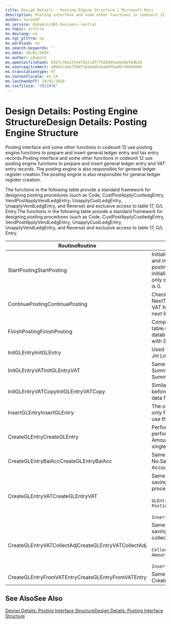 ```yaml
---
title: Design Details - Posting Engine Structure | Microsoft Docs
description: Posting interface and some other functions in codeunit 12 use posting engine functions to prepare and insert general ledger entry and tax entry records. The posting engine is also responsible for general ledger register creation.
author: SorenGP
ms.service: dynamics365-business-central
ms.topic: article
ms.devlang: na
ms.tgt_pltfrm: na
ms.workload: na
ms.search.keywords: ''
ms.date: 10/01/2020
ms.author: edupont
ms.openlocfilehash: 65bfc7be13fe47d221dff75d5895aeb38af6db26
ms.sourcegitcommit: ddbb5cede750df1baba4b3eab8fbed6744b5b9d6
ms.translationtype: HT
ms.contentlocale: en-CA
ms.lasthandoff: 10/01/2020
ms.locfileid: "3921976"
---
```

# <a name="design-details-posting-engine-structure"></a><span data-ttu-id="3c5fc-104">Design Details: Posting Engine Structure</span><span class="sxs-lookup"><span data-stu-id="3c5fc-104">Design Details: Posting Engine Structure</span></span>
<span data-ttu-id="3c5fc-105">Posting interface and some other functions in codeunit 12 use posting engine functions to prepare and insert general ledger entry and tax entry records.</span><span class="sxs-lookup"><span data-stu-id="3c5fc-105">Posting interface and some other functions in codeunit 12 use posting engine functions to prepare and insert general ledger entry and VAT entry records.</span></span> <span data-ttu-id="3c5fc-106">The posting engine is also responsible for general ledger register creation.</span><span class="sxs-lookup"><span data-stu-id="3c5fc-106">The posting engine is also responsible for general ledger register creation.</span></span>  
  
 <span data-ttu-id="3c5fc-107">The functions in the following table provide a standard framework for designing posting procedures (such as Code, CustPostApplyCustledgEntry, VendPostApplyVendLedgEntry, UnapplyCustLedgEntry, UnapplyVendLedgEntry, and Reverse) and exclusive access to table 17, G/L Entry.</span><span class="sxs-lookup"><span data-stu-id="3c5fc-107">The functions in the following table provide a standard framework for designing posting procedures (such as Code, CustPostApplyCustledgEntry, VendPostApplyVendLedgEntry, UnapplyCustLedgEntry, UnapplyVendLedgEntry, and Reverse) and exclusive access to table 17, G/L Entry.</span></span>  
  
|<span data-ttu-id="3c5fc-108">Routine</span><span class="sxs-lookup"><span data-stu-id="3c5fc-108">Routine</span></span>|<span data-ttu-id="3c5fc-109">Description</span><span class="sxs-lookup"><span data-stu-id="3c5fc-109">Description</span></span>|  
|-------------|---------------------------------------|  
|<span data-ttu-id="3c5fc-110">StartPosting</span><span class="sxs-lookup"><span data-stu-id="3c5fc-110">StartPosting</span></span>|<span data-ttu-id="3c5fc-111">Initializes posting buffer TempGLEntryBuf, locks G/L Entry and Tax Entry tables, and initializes Accounting Period, G/L Register, and Exchange Rate.</span><span class="sxs-lookup"><span data-stu-id="3c5fc-111">Initializes posting buffer TempGLEntryBuf, locks G/L Entry and VAT Entry tables, and initializes Accounting Period, G/L Register, and Exchange Rate.</span></span> <span data-ttu-id="3c5fc-112">Should be called only once, then NextEntryNo is 0.</span><span class="sxs-lookup"><span data-stu-id="3c5fc-112">Should be called only once, then NextEntryNo is 0.</span></span>|  
|<span data-ttu-id="3c5fc-113">ContinuePosting</span><span class="sxs-lookup"><span data-stu-id="3c5fc-113">ContinuePosting</span></span>|<span data-ttu-id="3c5fc-114">Checks and posts unrealized tax for previous transaction increment NextTransactionNo and prepares post of next line.</span><span class="sxs-lookup"><span data-stu-id="3c5fc-114">Checks and posts unrealized VAT for previous transaction increment NextTransactionNo and prepares post of next line.</span></span>|  
|<span data-ttu-id="3c5fc-115">FinishPosting</span><span class="sxs-lookup"><span data-stu-id="3c5fc-115">FinishPosting</span></span>|<span data-ttu-id="3c5fc-116">Completes posting by inserting G/L entries from temporary buffer into database table.</span><span class="sxs-lookup"><span data-stu-id="3c5fc-116">Completes posting by inserting G/L entries from temporary buffer into database table.</span></span> <span data-ttu-id="3c5fc-117">Always used together with StartPosting.</span><span class="sxs-lookup"><span data-stu-id="3c5fc-117">Always used together with StartPosting.</span></span> <span data-ttu-id="3c5fc-118">Checks for inconsistencies.</span><span class="sxs-lookup"><span data-stu-id="3c5fc-118">Checks for inconsistencies.</span></span>|  
|<span data-ttu-id="3c5fc-119">InitGLEntry</span><span class="sxs-lookup"><span data-stu-id="3c5fc-119">InitGLEntry</span></span>|<span data-ttu-id="3c5fc-120">Used to initialize new G/L entry for Gen.</span><span class="sxs-lookup"><span data-stu-id="3c5fc-120">Used to initialize new G/L entry for Gen.</span></span> <span data-ttu-id="3c5fc-121">Jnl Line.</span><span class="sxs-lookup"><span data-stu-id="3c5fc-121">Jnl Line.</span></span> <span data-ttu-id="3c5fc-122">Returns GLEntry as parameter.</span><span class="sxs-lookup"><span data-stu-id="3c5fc-122">Returns GLEntry as parameter.</span></span>|  
|<span data-ttu-id="3c5fc-123">InitGLEntryVAT</span><span class="sxs-lookup"><span data-stu-id="3c5fc-123">InitGLEntryVAT</span></span>|<span data-ttu-id="3c5fc-124">Same as InitGLEntry, but also assigns Bal. Account No. and SummarizeVAT.</span><span class="sxs-lookup"><span data-stu-id="3c5fc-124">Same as InitGLEntry, but also assigns Bal. Account No. and SummarizeVAT.</span></span>|  
|<span data-ttu-id="3c5fc-125">InitGLEntryVATCopy</span><span class="sxs-lookup"><span data-stu-id="3c5fc-125">InitGLEntryVATCopy</span></span>|<span data-ttu-id="3c5fc-126">Similar to InitGLEntryTax, but also copies posting groups data from Tax Entry before SummarizeTax.</span><span class="sxs-lookup"><span data-stu-id="3c5fc-126">Similar to InitGLEntryVAT, but also copies posting groups data from VAT Entry before SummarizeVAT.</span></span>|  
|<span data-ttu-id="3c5fc-127">InsertGLEntry</span><span class="sxs-lookup"><span data-stu-id="3c5fc-127">InsertGLEntry</span></span>|<span data-ttu-id="3c5fc-128">The only function that inserts G/L entry into global TempGLEntryBuf table.</span><span class="sxs-lookup"><span data-stu-id="3c5fc-128">The only function that inserts G/L entry into global TempGLEntryBuf table.</span></span> <span data-ttu-id="3c5fc-129">Always use this function for insert.</span><span class="sxs-lookup"><span data-stu-id="3c5fc-129">Always use this function for insert.</span></span>|  
|<span data-ttu-id="3c5fc-130">CreateGLEntry</span><span class="sxs-lookup"><span data-stu-id="3c5fc-130">CreateGLEntry</span></span>|<span data-ttu-id="3c5fc-131">Performs an InitGLEntry, assigns Additional Currency Amount, and then performs InsertGLEntry.</span><span class="sxs-lookup"><span data-stu-id="3c5fc-131">Performs an InitGLEntry, assigns Additional Currency Amount, and then performs InsertGLEntry.</span></span> <span data-ttu-id="3c5fc-132">Replaces several lines of code with a single function call.</span><span class="sxs-lookup"><span data-stu-id="3c5fc-132">Replaces several lines of code with a single function call.</span></span>|  
|<span data-ttu-id="3c5fc-133">CreateGLEntryBalAcc</span><span class="sxs-lookup"><span data-stu-id="3c5fc-133">CreateGLEntryBalAcc</span></span>|<span data-ttu-id="3c5fc-134">Same as CreateGLEntry, but also assigns Bal. Account Type and Bal. Account No.</span><span class="sxs-lookup"><span data-stu-id="3c5fc-134">Same as CreateGLEntry, but also assigns Bal. Account Type and Bal. Account No.</span></span>|  
|<span data-ttu-id="3c5fc-135">CreateGLEntryVAT</span><span class="sxs-lookup"><span data-stu-id="3c5fc-135">CreateGLEntryVAT</span></span>|<span data-ttu-id="3c5fc-136">Same as CreateGLEntry, but with additional processing for posting groups and saving to temporary Tax buffer:</span><span class="sxs-lookup"><span data-stu-id="3c5fc-136">Same as CreateGLEntry, but with additional processing for posting groups and saving to temporary VAT buffer:</span></span><br /><br /> `GLEntry.CopyPostingGroupsFromDtldCVBuf(DtldCVLedgEntryBuf,GenJnlLine."Gen. Posting Type");`<br /><br /> `InsertVATEntriesFromTemp(DtldCVLedgEntryBuf,GLEntry);`|  
|<span data-ttu-id="3c5fc-137">CreateGLEntryVATCollectAdj</span><span class="sxs-lookup"><span data-stu-id="3c5fc-137">CreateGLEntryVATCollectAdj</span></span>|<span data-ttu-id="3c5fc-138">Same as CreateGLEntry, but with additional collection of adjustments and saving to temporary Tax buffer:</span><span class="sxs-lookup"><span data-stu-id="3c5fc-138">Same as CreateGLEntry, but with additional collection of adjustments and saving to temporary VAT buffer:</span></span><br /><br /> `CollectAdjustment(AdjAmount,GLEntry.Amount,GLEntry."Additional-Currency Amount",OriginalDateSet);`<br /><br /> `InsertVATEntriesFromTemp(DtldCVLedgEntryBuf,GLEntry);`|  
|<span data-ttu-id="3c5fc-139">CreateGLEntryFromVATEntry</span><span class="sxs-lookup"><span data-stu-id="3c5fc-139">CreateGLEntryFromVATEntry</span></span>|<span data-ttu-id="3c5fc-140">Same as CreateGLEntry, but also copies posting groups from Tax entry.</span><span class="sxs-lookup"><span data-stu-id="3c5fc-140">Same as CreateGLEntry, but also copies posting groups from VAT entry.</span></span>|  
  
## <a name="see-also"></a><span data-ttu-id="3c5fc-141">See Also</span><span class="sxs-lookup"><span data-stu-id="3c5fc-141">See Also</span></span>  
 [<span data-ttu-id="3c5fc-142">Design Details: Posting Interface Structure</span><span class="sxs-lookup"><span data-stu-id="3c5fc-142">Design Details: Posting Interface Structure</span></span>](design-details-posting-interface-structure.md)
